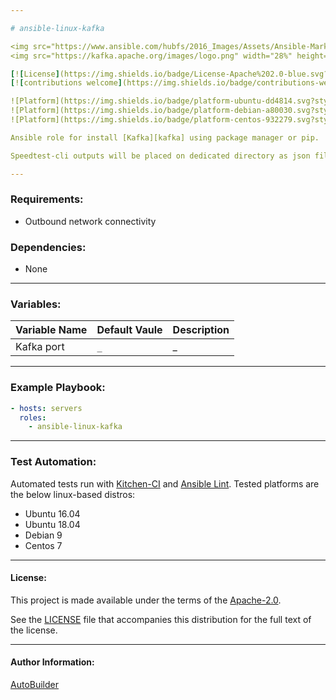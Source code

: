 ```yaml
---

# ansible-linux-kafka

<img src="https://www.ansible.com/hubfs/2016_Images/Assets/Ansible-Mark-Large-RGB-Pool.png?hsLang=en-us" width="10%" height="10%" alt="Ansible logo" align="right"/>
<img src="https://kafka.apache.org/images/logo.png" width="28%" height="28%" alt="Kafka logo" align="right"/>

[![License](https://img.shields.io/badge/License-Apache%202.0-blue.svg?style=flat)](https://opensource.org/licenses/Apache-2.0)
[![contributions welcome](https://img.shields.io/badge/contributions-welcome-brightgreen.svg?style=flat)](https://github.com/autobuilder/ansible-linux-kafka/issues)

![Platform](https://img.shields.io/badge/platform-ubuntu-dd4814.svg?style=flat) 
![Platform](https://img.shields.io/badge/platform-debian-a80030.svg?style=flat) 
![Platform](https://img.shields.io/badge/platform-centos-932279.svg?style=flat)

Ansible role for install [Kafka][kafka] using package manager or pip.

Speedtest-cli outputs will be placed on dedicated directory as json files.

---
```


### Requirements:

* Outbound network connectivity

### Dependencies:

* None

---

### Variables:

| Variable Name | Default Vaule                             | Description               |
|:--------------|:------------------------------------------|:--------------------------|
| Kafka port    | ```_```                                   | _                         |

---

### Example Playbook:

```yaml
- hosts: servers
  roles:
    - ansible-linux-kafka
```

---

### Test Automation:

Automated tests run with [Kitchen-CI][kitchenci] and [Ansible Lint][ansiblelint].
Tested platforms are the below linux-based distros:

* Ubuntu 16.04
* Ubuntu 18.04
* Debian 9
* Centos 7

---

#### License:

This project is made available under the terms of the [Apache-2.0][apache2].

See the [LICENSE][license] file that accompanies this distribution for the full text of the license.

---

#### Author Information:

[AutoBuilder][autobuilder]

[kafka]: https://kafka.apache.org/
[kitchenci]: https://kitchen.ci
[apache2]: https://www.apache.org/licenses/LICENSE-2.0.html
[license]: https://github.com/autobuilder/ansible-linux-kafka/blob/master/LICENSE
[autobuilder]: https://github.com/autobuilder
[ansiblelint]: https://docs.ansible.com/ansible-lint/